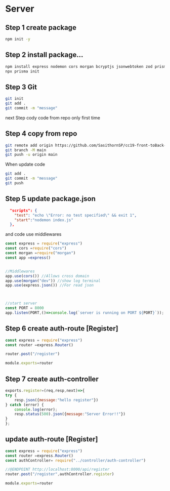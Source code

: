 # Server

## Step 1 create package
```bash
npm init -y
```

## Step 2 install package...
```bash
npm install express nodemon cors morgan bcryptjs jsonwebtoken zod prisma 
npx prisma init
```

## Step 3 Git
```bash
git init
git add . 
git commit -m "message"
```

next Step
cody code from repo
only first time

## Step 4 copy from repo
```bash
git remote add origin https://github.com/SasithornSP/cc19-front-toBack-api.git
git branch -M main
git push -u origin main
```

When update code
```bash
git add . 
git commit -m "message"
git push
```
## Step 5 update package.json
```json
  "scripts": {
    "test": "echo \"Error: no test specified\" && exit 1",
    "start":"nodemon index.js"
  },
```
and code use middlewares
```js
const express = require("express")
const cors =require("cors")
const morgan =require("morgan")
const app =express()


//Middlewares
app.use(cors()) //Allows cross domain
app.use(morgan("dev")) //show log terminal
app.use(express.json()) //For read json



//start server
const PORT = 8000
app.listen(PORT,()=>console.log(`server is running on PORT ${PORT}`));
```

## Step 6 create auth-route [Register]
```js
const express = require("express")
const router =express.Router()

router.post("/register")

module.exports=router
```

## Step 7 create auth-controller
```js
exports.register=(req,resp,next)=>{
try {
    resp.json({message:"hello register"})
} catch (error) {
    console.log(error);
    resp.status(500).json({message:"Server Error!!"})
}
};
```
## update auth-route [Register]
```js
const express = require("express")
const router =express.Router()
const authController= require("../controller/auth-controller")

//@ENDPOINT http://localhost:8000/api/register
router.post("/register",authController.register)

module.exports=router
```